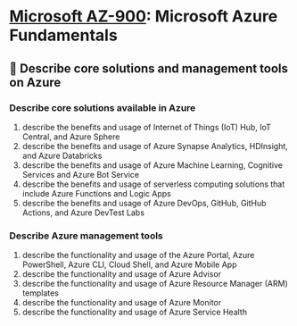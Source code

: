 # [Microsoft AZ-900](az-900-index.md): Microsoft Azure Fundamentals

## 🔨 Describe core solutions and management tools on Azure 

### Describe core solutions available in Azure
1. describe the benefits and usage of Internet of Things (IoT) Hub, IoT Central, and Azure Sphere
2. describe the benefits and usage of Azure Synapse Analytics, HDInsight, and Azure Databricks
3. describe the benefits and usage of Azure Machine Learning, Cognitive Services and Azure Bot Service
4. describe the benefits and usage of serverless computing solutions that include Azure Functions and Logic Apps
5. describe the benefits and usage of Azure DevOps, GitHub, GitHub Actions, and Azure DevTest Labs

### Describe Azure management tools
1. describe the functionality and usage of the Azure Portal, Azure PowerShell, Azure CLI, Cloud Shell, and Azure Mobile App
2. describe the functionality and usage of Azure Advisor
3. describe the functionality and usage of Azure Resource Manager (ARM) templates
4. describe the functionality and usage of Azure Monitor
5. describe the functionality and usage of Azure Service Health
